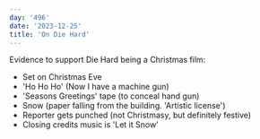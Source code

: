 ```yaml
---
day: '496'
date: '2023-12-25'
title: 'On Die Hard'
---
```


Evidence to support Die Hard being a Christmas film:

- Set on Christmas Eve
- 'Ho Ho Ho' (Now I have a machine gun)
- 'Seasons Greetings' tape (to conceal hand gun)
- Snow (paper falling from the building. 'Artistic license')
- Reporter gets punched (not Christmasy, but definitely festive)
- Closing credits music is 'Let it Snow'
